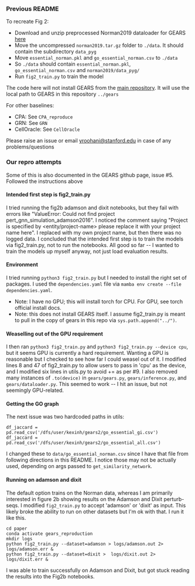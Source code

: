 ### Previous README

To recreate Fig 2:

- Download and unzip preprocessed Norman2019 dataloader for GEARS [here](https://dataverse.harvard.edu/api/access/datafile/6894431)
- Move the uncompressed `norman2019.tar.gz` folder to `./data`. It should contain the subdirectory `data_pyg`
- Move `essential_norman.pkl` and `go_essential_norman.csv` to `./data`
- So `./data` should contain `essential_norman.pkl`, `go_essential_norman.csv` and `norman2019/data_pyg/`
- Run `fig2_train.py` to train the model

The code here will not install GEARS from the [main repository](https://github.com/snap-stanford/GEARS). It will use the local path to GEARS in this repository `../gears`

For other baselines:
- CPA: See `CPA_reproduce`
- GRN: See `GRN`
- CellOracle: See `CellOracle`

Please raise an issue or email yroohani@stanford.edu in case of any problems/questions

### Our repro attempts

Some of this is also documented in the GEARS github page, issue #5. Followed the instructions above

#### Intended first step is fig2_train.py

I tried running the fig2b adamson and dixit notebooks, but they fail with errors like "ValueError: Could not find project pert_gnn_simulation_adamson2016". I noticed the comment saying "Project is specified by <entity/project-name> please replace it with your project name here". I replaced with my own project name, but then there was no logged data. I concluded that the intended first step is to train the models via fig2_train.py, not to run the notebooks. All good so far -- I wanted to train the models up myself anyway, not just load evaluation results.

#### Environment

I tried running `python3 fig2_train.py` but I needed to install the right set of packages. I used the `dependencies.yaml` file via `mamba env create --file  dependencies.yaml`.

- Note: I have no GPU; this will install torch for CPU. For GPU, see torch official install docs.
- Note: this does not install GEARS itself. I assume fig2_train.py is meant to pull in the copy of gears in this repo via `sys.path.append("../")`.

#### Weaselling out of the GPU requirement

I then ran `python3 fig2_train.py` and `python3 fig2_train.py --device cpu`, but it seems GPU is currently a hard requirement. Wanting a GPU is reasonable but I checked to see how far I could weasel out of it. I modified lines 8 and 47 of fig2_train.py to allow users to pass in 'cpu' as the device, and I modified six lines in utils.py to avoid += as per #9. I also removed many instances of `.to(device)` in `gears/gears.py`, `gears/inference.py`, and `gears/dataloader.py`. This seemed to work -- I hit an issue, but not seemingly GPU-related.

#### Getting the GO graph

The next issue was two hardcoded paths in utils:

    df_jaccard = pd.read_csv('/dfs/user/kexinh/gears2/go_essential_gi.csv')
    df_jaccard = pd.read_csv('/dfs/user/kexinh/gears2/go_essential_all.csv')

I changed these to `data/go_essential_norman.csv` since I have that file from following directions in this README. I notice those may not be actually used, depending on args passed to `get_similarity_network`.

#### Running on adamson and dixit

The default option trains on the Norman data, whereas I am primarily interested in figure 2b showing results on the Adamson and Dixit perturb-seqs. I modified `fig2_train.py` to accept 'adamson' or 'dixit' as input. This likely broke the ability to run on other datasets but I'm ok with that. I run it like this.

    cd paper
    conda activate gears_reproduction
    mkdir logs
    python fig2_train.py --dataset=adamson > logs/adamson.out 2>  logs/adamson.err &
    python fig2_train.py --dataset=dixit >  logs/dixit.out 2>  logs/dixit.err &

I was able to train successfully on Adamson and Dixit, but got stuck reading the results into the Fig2b notebooks.